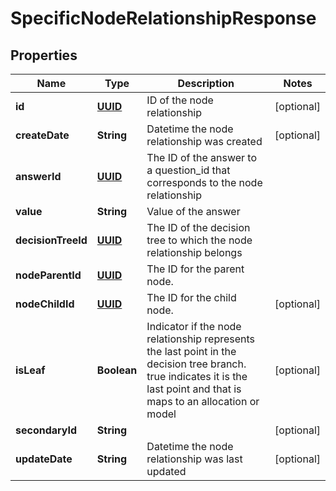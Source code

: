 
# SpecificNodeRelationshipResponse

## Properties
Name | Type | Description | Notes
------------ | ------------- | ------------- | -------------
**id** | [**UUID**](UUID.md) | ID of the node relationship |  [optional]
**createDate** | **String** | Datetime the node relationship was created |  [optional]
**answerId** | [**UUID**](UUID.md) | The ID of the answer to a question_id that corresponds to the node relationship | 
**value** | **String** | Value of the answer | 
**decisionTreeId** | [**UUID**](UUID.md) | The ID of the decision tree to which the node relationship belongs | 
**nodeParentId** | [**UUID**](UUID.md) | The ID for the parent node. | 
**nodeChildId** | [**UUID**](UUID.md) | The ID for the child node. |  [optional]
**isLeaf** | **Boolean** | Indicator if the node relationship represents the last point in the decision tree branch. true indicates it is the last point and that is maps to an allocation or model |  [optional]
**secondaryId** | **String** |  |  [optional]
**updateDate** | **String** | Datetime the node relationship was last updated |  [optional]



